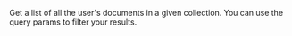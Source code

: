 Get a list of all the user's documents in a given collection. You can use the query params to filter your results.